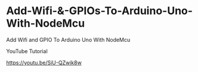 # Add-Wifi-&-GPIOs-To-Arduino-Uno-With-NodeMcu
Add Wifi and GPIO To Arduino Uno With NodeMcu


YouTube Tutorial

https://youtu.be/SiU-QZwik8w
